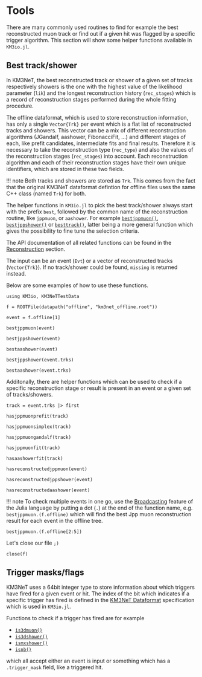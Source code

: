# Tools

There are many commonly used routines to find for example the best reconstructed
muon track or find out if a given hit was flagged by a specific trigger
algorithm. This section will show some helper functions available in `KM3io.jl`.


## Best track/shower

In KM3NeT, the best reconstructed track or shower of a given set of tracks
respectively showers is the one with the highest value of the likelihood
parameter (`lik`) and the longest reconstruction history (`rec_stages`) which is
a record of reconstruction stages performed during the whole fitting procedure.

The offline dataformat, which is used to store reconstruction information, has
only a single `Vector{Trk}` per event which is a flat list of reconstructed
tracks and showers. This vector can be a mix of different reconstruction
algorithms (JGandalf, aashower, FibonacciFit, ...) and different stages of each,
like prefit candidates, intermediate fits and final results. Therefore it is
necessary to take the reconstruction type (`rec_type`) and also the values of
the reconstruction stages (`rec_stages`) into account. Each reconstruction
algorithm and each of their reconstruction stages have their own unique
identifiers, which are stored in these two fields.

!!! note
    Both tracks and showers are stored as `Trk`. This comes from the fact
    that the original KM3NeT dataformat defintion for offline files uses the
    same C++ class (named `Trk`) for both.

The helper functions in `KM3io.jl` to pick the best track/shower always start
with the prefix `best`, followed by the common name of the reconstruction
routine, like `jppmuon`, or `aashower`. For example [`bestjppmuon()`](@ref),
[`bestjppshower()`](@ref) or [`besttrack()`](@ref), latter being a more general
function which gives the possibility to fine tune the selection criteria.

The API documentation of all related functions can be found in the
[Reconstruction](@ref) section.

The input can be an event (`Evt`) or a vector of reconstructed tracks
(`Vector{Trk}`). If no track/shower could be found, `missing` is returned
instead.

Below are some examples of how to use these functions.

```@example 1
using KM3io, KM3NeTTestData

f = ROOTFile(datapath("offline", "km3net_offline.root"))
```

```@example 1
event = f.offline[1]
```

```@example 1
bestjppmuon(event)
```

```@example 1
bestjppshower(event)
```

```@example 1
bestaashower(event)
```

```@example 1
bestjppshower(event.trks)
```

```@example 1
bestaashower(event.trks)
```

Additonally, there are helper functions which can be used to check if a specific
reconstruction stage or result is present in an event or a given set of
tracks/showers.

```@example 1
track = event.trks |> first
```

```@example 1
hasjppmuonprefit(track)
```
```@example 1
hasjppmuonsimplex(track)
```
```@example 1
hasjppmuongandalf(track)
```
```@example 1
hasjppmuonfit(track)
```
```@example 1
hasaashowerfit(track)
```

```@example 1
hasreconstructedjppmuon(event)
```
```@example 1
hasreconstructedjppshower(event)
```
```@example 1
hasreconstructedaashower(event)
```

!!! note
    To check multiple events in one go, use the
    [Broadcasting](https://docs.julialang.org/en/v1/manual/arrays/#Broadcasting)
    feature of the Julia language by putting a dot (`.`) at the end of the
    function name, e.g. `bestjppmuon.(f.offline)` which will find the best Jpp
    muon reconstruction result for each event in the offline tree.

```@example 1
bestjppmuon.(f.offline[2:5])
```

Let's close our file `;)`

```@example 1
close(f)
```

## Trigger masks/flags

KM3NeT uses a 64bit integer type to store information about which triggers have
fired for a given event or hit. The index of the bit which indicates if a
specific trigger has fired is defined in the [KM3NeT
Dataformat](https://git.km3net.de/common/km3net-dataformat) specification which
is used in `KM3io.jl`.

Functions to check if a trigger has fired are for example

- [`is3dmuon()`](@ref)
- [`is3dshower()`](@ref)
- [`ismxshower()`](@ref)
- [`isnb()`](@ref)

which all accept either an event is input or something which has a
`.trigger_mask` field, like a triggered hit.

